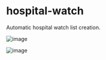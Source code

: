 # hospital-watch
Automatic hospital watch list creation.

![image](https://user-images.githubusercontent.com/59453560/190186124-295903e8-59e7-4616-ad4a-8495bcf3a0bb.png)


![image](https://user-images.githubusercontent.com/59453560/190186457-829d8035-ebed-4145-bbd0-160f555081d5.png)
